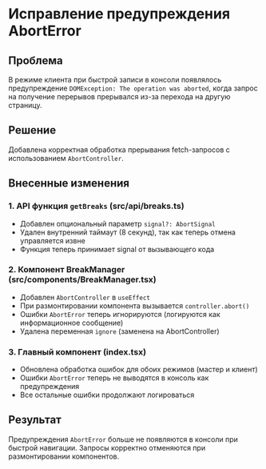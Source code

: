 # Исправление предупреждения AbortError

## Проблема
В режиме клиента при быстрой записи в консоли появлялось предупреждение `DOMException: The operation was aborted`, когда запрос на получение перерывов прерывался из-за перехода на другую страницу.

## Решение
Добавлена корректная обработка прерывания fetch-запросов с использованием `AbortController`.

## Внесенные изменения

### 1. API функция `getBreaks` (src/api/breaks.ts)
- Добавлен опциональный параметр `signal?: AbortSignal`
- Удален внутренний таймаут (8 секунд), так как теперь отмена управляется извне
- Функция теперь принимает signal от вызывающего кода

### 2. Компонент BreakManager (src/components/BreakManager.tsx)
- Добавлен `AbortController` в `useEffect`
- При размонтировании компонента вызывается `controller.abort()`
- Ошибки `AbortError` теперь игнорируются (логируются как информационное сообщение)
- Удалена переменная `ignore` (заменена на AbortController)

### 3. Главный компонент (index.tsx)
- Обновлена обработка ошибок для обоих режимов (мастер и клиент)
- Ошибки `AbortError` теперь не выводятся в консоль как предупреждения
- Все остальные ошибки продолжают логироваться

## Результат
Предупреждения `AbortError` больше не появляются в консоли при быстрой навигации. Запросы корректно отменяются при размонтировании компонентов.
